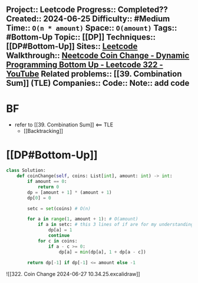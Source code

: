 Project:: Leetcode
Progress:: Completed??
Created:: 2024-06-25
Difficulty:: #Medium 
Time:: `O(n * amount)`
Space:: `O(amount)`
Tags:: #Bottom-Up 
Topic:: [[DP]]
Techniques:: [[DP#Bottom-Up]]
Sites:: [Leetcode](https://www.youtube.com/watch?v=H9bfqozjoqs)
Walkthrough:: [Neetcode Coin Change - Dynamic Programming Bottom Up - Leetcode 322 - YouTube](https://www.youtube.com/watch?v=H9bfqozjoqs)
Related problems:: [[39. Combination Sum]] (TLE)
Companies:: 
Code:: 
Note:: add code
---

# BF
- refer to [[39. Combination Sum]] <== TLE
	- [[Backtracking]]


# [[DP#Bottom-Up]]
```python hl:11-13
class Solution:
    def coinChange(self, coins: List[int], amount: int) -> int:
        if amount == 0:
            return 0
        dp = [amount + 1] * (amount + 1)
        dp[0] = 0

        setc = set(coins) # O(n)

        for a in range(1, amount + 1): # O(amount)
            if a in setc: # this 3 lines of if are for my understanding (relate to excalidraw, actually no need)
                dp[a] = 1
                continue
			for c in coins:
				if a - c >= 0:
					dp[a] = min(dp[a], 1 + dp[a - c])
	
        return dp[-1] if dp[-1] <= amount else -1
```


![[322. Coin Change 2024-06-27 10.34.25.excalidraw]]